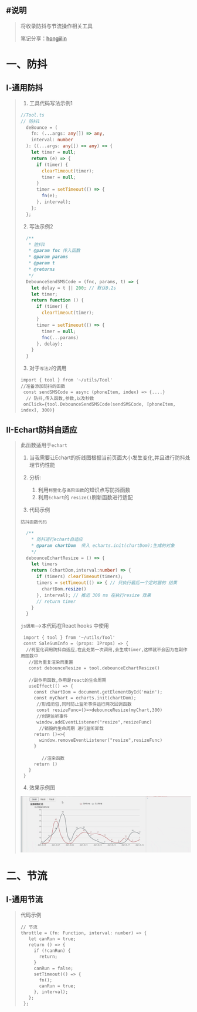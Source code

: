 ## #说明

>将收录防抖与节流操作相关工具
>
>笔记分享：[hongjilin](https://gitee.com/hongjilin)

# 一、防抖

## Ⅰ-通用防抖

>1. 工具代码写法示例1
>
>   ```ts
>   //Tool.ts
>   // 防抖1
>     deBounce = (
>       fn: (...args: any[]) => any,
>       interval: number
>     ): ((...args: any[]) => any) => {
>       let timer = null;
>       return (e) => {
>         if (timer) {
>           clearTimeout(timer);
>           timer = null;
>         }
>         timer = setTimeout(() => {
>           fn(e);
>         }, interval);
>       };
>     };
>   ```
>
>2. 写法示例2
>
>   ```ts
>     /**
>      * 防抖1
>      * @param fnc 传入函数
>      * @param params 
>      * @param t 
>      * @returns 
>      */
>     DebounceSendSMSCode = (fnc, params, t) => {
>       let delay = t || 200; // 默认0.2s
>       let timer;
>       return function () {
>         if (timer) {
>           clearTimeout(timer);
>         }
>         timer = setTimeout(() => {
>           timer = null;
>           fnc(...params)
>         }, delay);
>       }
>     }
>   ```
>
>3. 对于`写法2`的调用
>
>   ```tsx
>   import { tool } from '~/utils/Tool'
>   //准备添加防抖的函数
>    const sendSMSCode = async (phoneItem, index) => {....}
>     // 防抖,传入函数,参数,以及秒数
>    onClick={tool.DebounceSendSMSCode(sendSMSCode, [phoneItem, index], 300)}
>   ```

## Ⅱ-Echart防抖自适应

>此函数适用于`echart`
>
>1. 当我需要让Echart的折线图根据当前页面大小发生变化,并且进行防抖处理节约性能
>
>2. 分析:
>
>     1. 利用`柯里化`与`高阶函数`的知识点写防抖函数
>     2. 利用`Echart`的 `resize()`刷新函数进行适配
>
>3. 代码示例
>
>   `防抖函数代码`
>
>   ```ts
>     /**
>       * 防抖进行echart自适应
>       * @param chartDom  传入 echarts.init(chartDom);生成的对象
>       */
>     debounceEchartResize = () => {
>       let timers 
>       return (chartDom,interval:number) => {
>         if (timers) clearTimeout(timers);
>         timers = setTimeout(() => { // 只执行最后一个定时器的 结果
>           chartDom.resize()
>         }, interval); // 推迟 300 ms 在执行resize 效果 
>         // return timer
>       }
>     }
>   ```
>
>   `js调用`-->本代码在React hooks 中使用
>
>   ```tsx
>    import { tool } from '~/utils/Tool'
>    const SaleSumInfo = (props: IProps) => {
>     //柯里化调用防抖自适应,在此处第一次调用,会生成timer,这样就不会因为在副作用函数中
>      //因为重复渲染而重置
>      const debounceResize = tool.debounceEchartResize()
>   
>      //副作用函数,作用是react的生命周期
>      useEffect(() => {
>        const chartDom = document.getElementById('main');
>        const myChart = echarts.init(chartDom);
>         //形成闭包,同时防止监听事件运行两次回调函数
>         const resizeFunc=()=>debounceResize(myChart,300)
>         //创建监听事件
>         window.addEventListener("resize",resizeFunc) 
>          //销毁的生命周期 进行监听卸载
>      	 return ()=>{
>          window.removeEventListener("resize",resizeFunc)
>        }
>   
>       	//渲染函数
>        return ()
>      }
>    }
>   ```
>
>4. 效果示例图
>
>  ![](JavaScirpt工具封装中的图片/Echart自适应防抖函数示例.gif)





# 二、节流

## Ⅰ-通用节流

>代码示例
>
>```tsx
> // 节流
> throttle = (fn: Function, interval: number) => {
>    let canRun = true;
>    return () => {
>      if (!canRun) {
>        return;
>      }
>      canRun = false;
>      setTimeout(() => {
>        fn();
>        canRun = true;
>      }, interval);
>    };
>  };
>```
